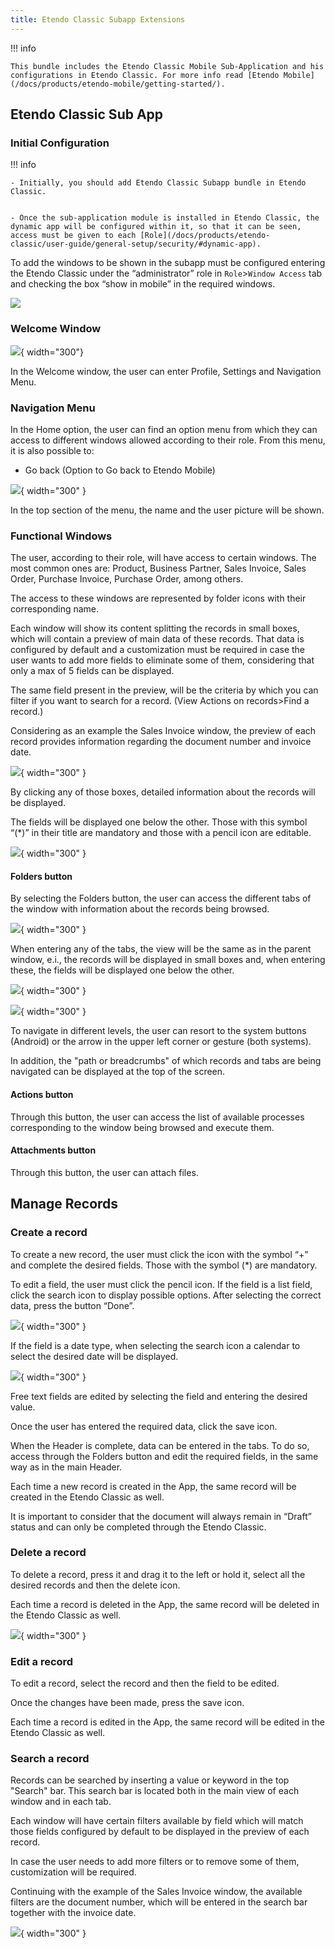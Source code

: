 ```yaml
---
title: Etendo Classic Subapp Extensions
---
```


!!! info

    This bundle includes the Etendo Classic Mobile Sub-Application and his configurations in Etendo Classic. For more info read [Etendo Mobile](/docs/products/etendo-mobile/getting-started/).

## Etendo Classic Sub App

### Initial Configuration

!!! info

    - Initially, you should add Etendo Classic Subapp bundle in Etendo Classic.


    - Once the sub-application module is installed in Etendo Classic, the dynamic app will be configured within it, so that it can be seen, access must be given to each [Role](/docs/products/etendo-classic/user-guide/general-setup/security/#dynamic-app).


To add the windows to be shown in the subapp must be configured entering the Etendo Classic under the “administrator” role in `Role`>`Window Access` tab and checking the box “show in mobile” in the required windows.

![](/assets/drive/WgAVMD7_UawKp1eedwjq260FyWU41AFdrcP_bK3sS3mm1aM6ZVT7oCnfTd8eiydWSDKpSRQf9eAspqn0PCCNK2sLLd9i_77-LObYTJmA3QbSXK5I4hKxhqT-9Ux788FRmZRdBaZQ.png)

### Welcome Window

![](/assets/products//etendo-mobile/user-interface/HomeSubApp.png){ width="300"}

In the Welcome window, the user can enter Profile, Settings and Navigation Menu.

### Navigation Menu

In the Home option, the user can find an option menu from which they can access to different windows allowed according to their role. From this menu, it is also possible to:

- Go back (Option to Go back to Etendo Mobile)

![](/assets/products/etendo-mobile/user-interface/DrawerSubApp.png){ width="300" }

In the top section of the menu, the name and the user picture will be shown.

### Functional Windows

The user, according to their role, will have access to certain windows. The most common ones are: Product, Business Partner, Sales Invoice, Sales Order, Purchase Invoice, Purchase Order, among others.

The access to these windows are represented by folder icons with their corresponding name.

Each window will show its content splitting the records in small boxes, which will contain a preview of main data of these records. That data is configured by default and a customization must be required in case the user wants to add more fields to eliminate some of them, considering that only a max of 5 fields can be displayed.

The same field present in the preview, will be the criteria by which you can filter if you want to search for a record. (View Actions on records>Find a record.)

Considering as an example the Sales Invoice window, the preview of each record provides information regarding the document number and invoice date.

![](/assets/drive/XZFZ8AALW9g42_1StbQnRpAvIszHoPZrp6QoLw1XUQ68kz4iU5nBYCR6XVwC0k4bGJjZFRbjaGMKfOA7lUVXCtz7At6Tt5p8sJtlYHNny4Z6yn_jfHrthRnxym2n_M0GhXLWDR2p.png){ width="300" }

By clicking any of those boxes, detailed information about the records will be displayed.

The fields will be displayed one below the other. Those with this symbol  “(\*)” in their title are mandatory and those with a pencil icon are editable.

![](/assets/drive/PY4-klREGqUyi4CtP-0Pp3gn95-eE8hr2lCDLVA4uiYTTYNTnx3exMDsx-LHTSXK5NQBo0z0Xy4sxXera3xgCpISdVbxwMzB3QjurnDInYR5oSvUqfBYDtvbElXXneXCZi8AzJmA.png){ width="300" }

#### Folders button 

By selecting the Folders button, the user can access the different tabs of the window with information about the records being browsed.

![](/assets/drive/Q0C8H4uO8zHgfmSaWfGMKR5tKMbWlVLOUwUMYG-_qpJBj471MxMFwx0is-MGR0WqleOE4QcqHhWhIhTfeo2xwIX-ftECC3QyeKdI-ygG7o2kGhHJ4CgAoWEgfc1KZnEHHXpaegHG.png){ width="300" }

When entering any of the tabs, the view will be the same as in the parent window, e.i., the records will be displayed in small boxes and, when entering these, the fields will be displayed one below the other.

![](/assets/drive/XKeIfzzgutwdnJr5kmBVSifBZ1luxaWe3mqYM_U3uHurbAe_0TXkpjjvF5x0RWpIKXRsqYcEifdxpVeNHZjgHZ5-s6uGm8FjIf9RGIfAZoHXZAxlCqzC5H00RUmPBX01SvFgW8v2.png){ width="300" }

![](/assets/drive/PAfojHNtSzl7SKh6VFDroECbrO7Y0ZSYSnyvDieVQxBZkvATVhtJtNPm6PTpeuLOjzdIB-PIRR-wD1SGCZrHJLdKnhnacGsFhWDSyuOUWlhlMnJ74guN7EsUE2sshKzFyoHn2tiT.png){ width="300" }

To navigate in different levels, the user can resort to the system buttons (Android) or the arrow in the upper left corner or gesture (both systems).

In addition, the "path or breadcrumbs" of which records and tabs are being navigated can be displayed at the top of the screen.

#### Actions button

Through this button, the user can access the list of available processes corresponding to the window being browsed and execute them.

#### Attachments button 

Through this button, the user can attach files.

## Manage Records

### Create a record

To create a new record, the user must click the icon with the symbol “+” and complete the desired fields. Those with the symbol (\*) are mandatory.

To edit a field, the user must click the pencil icon. If the field is a list field, click the search icon to display possible options. After selecting the correct data, press the button “Done”.

![](/assets/drive/3tj34fwiEnwX6YiWsfv8x8ApOWqEjbtQDFERLIEqZJ6LZsXwvlkJffOm-UYEhS1y0onXLf3rtWKy75WpIqy_pn8KSITpMqW6Olqx5CNaGo5vGpex61Tj7WuCy0NxSAjdGUM0hqyt.png){ width="300" }

If the field is a date type, when selecting the search icon a calendar to select the desired date will be displayed.

![](/assets/drive/pJrdHx58VtWi5NCkN446WAu-Fjg1rHgWe5JJLKGFn7DJxasB8uXnXAtSPrI6gAD_Oe_3ZwkK0Pw9JYVPY6GX0R1a2-mUuYESxwzPpWOf02V0T1jskkbxUy5IddR1m2glXXbcBpJd.png){ width="300" }

Free text fields are edited by selecting the field and entering the desired value.

Once the user has entered the required data, click the save icon.

When the Header is complete, data can be entered in the tabs. To do so, access through the Folders button and edit the required fields, in the same way as in the main Header.

Each time a new record is created in the App, the same record will be created in the Etendo Classic as well.

It is important to consider that the document will always remain in “Draft” status and can only be completed through the Etendo Classic.

### Delete a record

To delete a record, press it and drag it to the left or hold it, select all the desired records and then the delete icon.

Each time a record is deleted in the App, the same record will be deleted in the Etendo Classic as well.

![](/assets/drive/dGqkvbLqxGUxpuU75pgKmYjRffl9bHRLmydMSokrcPVdjhBcnIrUNzxvHzGCvCD_2QDmdE2NlAmc0FuXi11ZeNoUPvwhavOdv1jvTD1IyRgA4MKF9mhD6nCmIU-xV7mEV8DrFnb7.png){ width="300" }

### Edit a record

To edit a record, select the record and then the field to be edited.

Once the changes have been made, press the save icon.

Each time a record is edited in the App, the same record will be edited in the Etendo Classic as well.

### Search a record

Records can be searched by inserting a value or keyword in the top "Search" bar. This search bar is located both in the main view of each window and in each tab.

Each window will have certain filters available by field which will match those fields configured by default to be displayed in the preview of each record.

In case the user needs to add more filters or to remove some of them, customization will be required.

Continuing with the example of the Sales Invoice window, the available filters are the document number, which will be entered in the search bar together with the invoice date.

![](/assets/drive/akwqHJKCawDOW20SxB5sxjm_wPN2hW8PfKsU8wAgfYqebtFGAbyTib-mQcX_fUuRhCz9RTDX0Utt1pY0GUF1HuzfwGig3LaOdFdHHLMK2p0DjLUWcvxxYW2agJCmHTx_JRB-8sgp.png){ width="300" }
